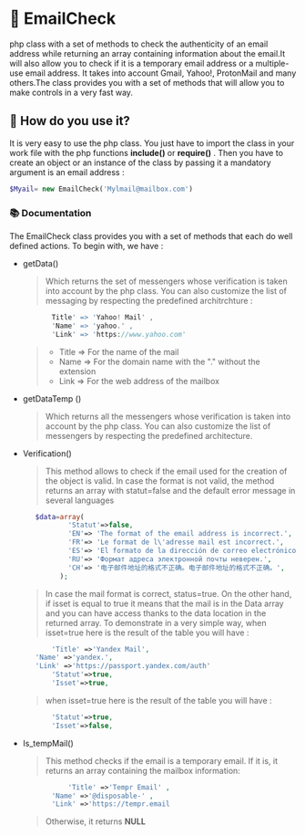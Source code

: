 # :email: EmailCheck
php class with a set of methods to check the authenticity of an email address while returning an array containing information about the email.It will also allow you to check if it is a temporary email address or a multiple-use email address. It takes into account Gmail, Yahoo!, ProtonMail and many others.The class provides you with a set of methods that will allow you to make controls in a very fast way.

## :pushpin: How do you use it?
It is very easy to use the php class. You just have to import the class in your work file with the php functions **include()** or **require()** . Then you have to create an object or an instance of the class by passing it a mandatory argument is an email address : 
```php
$Myail= new EmailCheck('Mylmail@mailbox.com')
```
### :books: Documentation
The EmailCheck class provides you with a set of methods that each do well defined actions. To begin with, we have :
* getData()
     > Which returns the set of messengers whose verification is taken into account by the php class. You can also customize the list of messaging by respecting the predefined architrchture :

    ```php 
	       Title' => 'Yahoo! Mail' ,
	       'Name' => 'yahoo.' ,
	       'Link' => 'https://www.yahoo.com'
  ```
   >* Title => For the name of the mail
   >* Name => For the domain name with the "." without the extension
   >* Link => For the web address of the mailbox
* getDataTemp ()
     > Which returns all the messengers whose verification is taken into account by the php class. You can also customize the list of messengers by respecting the predefined architecture.
* Verification()
     >This method allows to check if the email used for the creation of the object is valid. In case the format is not valid, the method returns an array with      statut=false and the default error message in several languages 
   ```php
      $data=array(
              'Statut'=>false,
              'EN'=> 'The format of the email address is incorrect.',
              'FR'=> 'Le format de l\'adresse mail est incorrect.',
              'ES'=> 'El formato de la dirección de correo electrónico es incorrecto.',
              'RU'=> 'Формат адреса электронной почты неверен.',
              'CH'=> '电子邮件地址的格式不正确。电子邮件地址的格式不正确。',
            );
   ```
    >In case the mail format is correct, status=true. On the other hand, if isset is equal to true it means that the mail is in the Data array and you can have access   thanks to the data location in the returned array. To demonstrate in a very simple way, when isset=true here is the result of the table you will have : 
     ```php
            'Title' =>'Yandex Mail',
	    'Name' =>'yandex.',
	    'Link' =>'https://passport.yandex.com/auth'
            'Statut'=>true,
            'Isset'=>true,
    ```
    > when isset=true here is the result of the table you will have :
     ```php
            'Statut'=>true,
            'Isset'=>false,
    ```
 * Is_tempMail()
   >This method checks if the email is a temporary email. If it is, it returns an array containing the mailbox information: 
    ```php
               'Title' =>'Tempr Email' ,
	       'Name' =>'@disposable-' ,
	       'Link' =>'https://tempr.email
    ```
    > Otherwise, it returns **NULL**
